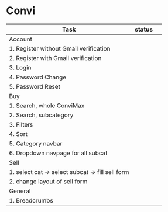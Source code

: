 # Convi


|Task   | status  |   |
|---|---|---|
|Account|   |   |
|1. Register without Gmail verification|   |   |
|2. Register with Gmail verification|   |   |
|3. Login|   |   |
|4. Password Change|   |   |
|5. Password Reset|   |   |
|Buy|   |   |
|1. Search, whole ConviMax|   |   |
|2. Search, subcategory|   |   |
|3. Filters |   |   |
|4. Sort|   |   |
|5. Category navbar|   |   |
|6. Dropdown navpage for all subcat|   |   |
|Sell|   |   |
|1. select cat -> select subcat -> fill sell form |   |   |
|2. change layout of sell form|   |   |
|General|   |   |
|1. Breadcrumbs|   |   |
